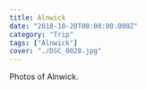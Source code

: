 ```yaml
---
title: Alnwick
date: "2018-10-20T00:00:00.000Z"
category: "Trip"
tags: ["Alnwick"]
cover: "./DSC_0028.jpg"
---
```


Photos of Alnwick.

